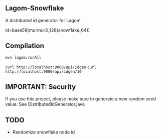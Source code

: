 ## Lagom-Snowflake

A distributed id generator for Lagom.

id=base58(murmur3_128(snowflake_64))


## Compilation

`mvn lagom:runAll`

`curl http://localhost:9000/api/idgen`
`curl http://localhost:9000/api/idgen/10`

## IMPORTANT: Security

If you use this project, please make sure to generate a new random seed value. See DistributedIdGenerator.java

## TODO

* Randomize snowflake node id
